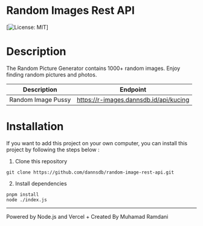 <h1>Random Images Rest API</h1>

[![License: MIT](https://img.shields.io/badge/License-MIT-yellow.svg)]

# Description
The Random Picture Generator contains 1000+ random images. Enjoy finding random pictures and photos.

| Description | Endpoint | 
|------------ | ---------|
| Random Image Pussy | https://r-images.dannsdb.id/api/kucing |

# Installation
If you want to add this project on your own computer, you can install this project by following the steps below :

1. Clone this repository
```
git clone https://github.com/dannsdb/random-image-rest-api.git
```
2. Install dependencies
```
pnpm install
node ./index.js
```

---
Powered by Node.js and Vercel + Created By Muhamad Ramdani
